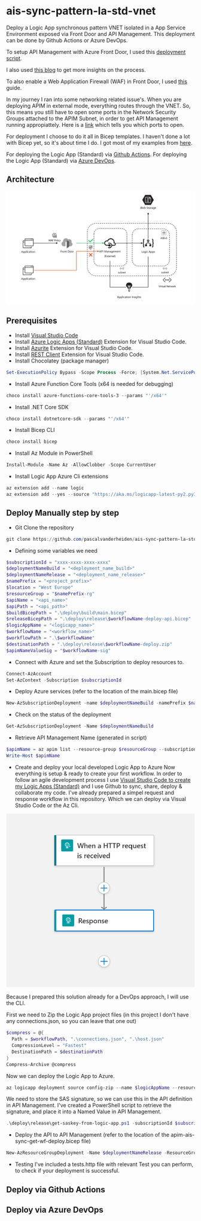 # ais-sync-pattern-la-std-vnet

Deploy a Logic App synchronous pattern VNET isolated in a App Service Environment exposed via Front Door and API Management. This deployment can be done by Github Actions or Azure DevOps.

To setup API Management with Azure Front Door, I used this [deployment script](https://github.com/Azure/azure-quickstart-templates/tree/master/quickstarts/microsoft.network/front-door-api-management).

I also used [this blog](https://techcommunity.microsoft.com/t5/azure-paas-blog/integrate-azure-front-door-with-azure-api-management/ba-p/2654925) to get more insights on the process.

To also enable a Web Application Firewall (WAF) in Front Door, I used [this](https://docs.microsoft.com/en-us/azure/web-application-firewall/afds/waf-front-door-create-portal) guide.

In my journey I ran into some networking related issue's. When you are deploying APIM in external mode, everything routes through the VNET. So, this means you still have to open some ports in the Network Security Groups attached to the APIM Subnet, in order to get API Management running appropiattely. Here is a [link](https://docs.microsoft.com/en-us/azure/api-management/api-management-using-with-vnet?tabs=stv2#control-plane-ip-addresses) which tells you which ports to open.

For deployment I choose to do it all in Bicep templates. I haven't done a lot with Bicep yet, so it's about time I do. I got most of my examples from [here](https://github.com/Azure/bicep/tree/main/docs/examples).

For deploying the Logic App (Standard) via [Github Actions](https://github.com/Azure/logicapps/tree/master/github-sample).
For deploying the Logic App (Standard) via [Azure DevOps](https://github.com/Azure/logicapps/tree/master/azure-devops-sample).

## Architecture

![ais-dapr-apim](docs/images/arch.png)

## Prerequisites

* Install [Visual Studio Code](https://code.visualstudio.com/download)
* Install [Azure Logic Apps (Standard)](https://marketplace.visualstudio.com/items?itemName=ms-azuretools.vscode-azurelogicapps) Extension for Visual Studio Code.
* Install [Azurite](https://marketplace.visualstudio.com/items?itemName=Azurite.azurite) Extension for Visual Studio Code.
* Install [REST Client](https://marketplace.visualstudio.com/items?itemName=humao.rest-client) Extension for Visual Studio Code.
* Install Chocolatey (package manager)

```ps1
Set-ExecutionPolicy Bypass -Scope Process -Force; [System.Net.ServicePointManager]::SecurityProtocol = [System.Net.ServicePointManager]::SecurityProtocol -bor 3072; iex ((New-Object System.Net.WebClient).DownloadString('https://community.chocolatey.org/install.ps1'))
```

* Install Azure Function Core Tools (x64 is needed for debugging)

```ps1
choco install azure-functions-core-tools-3 --params "'/x64'"
```

* Install .NET Core SDK

```ps1
choco install dotnetcore-sdk --params "'/x64'"
```

* Install Bicep CLI

```ps1
choco install bicep
```

* Install Az Module in PowerShell

```ps1
Install-Module -Name Az -AllowClobber -Scope CurrentUser
```

* Install Logic App Azure Cli extensions

```ps1
az extension add --name logic
az extension add --yes --source "https://aka.ms/logicapp-latest-py2.py3-none-any.whl"
```

## Deploy Manually step by step

* Git Clone the repository

```ps1
git clone https://github.com/pascalvanderheiden/ais-sync-pattern-la-std-vnet.git
```

* Defining some variables we need

```ps1
$subscriptionId = "xxxx-xxxx-xxxx-xxxx"
$deploymentNameBuild = "<deployment_name_build>"
$deploymentNameRelease = "<deployment_name_release>"
$namePrefix = "<project_prefix>"
$location = "West Europe"
$resourceGroup = "$namePrefix-rg"
$apiName = "<api_name>"
$apiPath = "<api_path>"
$buildBicepPath = ".\deploy\build\main.bicep"
$releaseBicepPath = ".\deploy\release\$workflowName-deploy-api.bicep"
$logicAppName = "<logicapp_name>"
$workflowName = "<workflow_name>"
$workflowPath = ".\$workflowName"
$destinationPath = ".\deploy\release\$workflowName-deploy.zip"
$apimNameValueSig = "$workflowName-sig"
```

* Connect with Azure and set the Subscription to deploy resources to.

```ps1
Connect-AzAccount
Set-AzContext -Subscription $subscriptionId
```

* Deploy Azure services (refer to the location of the main.bicep file)

```ps1
New-AzSubscriptionDeployment -name $deploymentNameBuild -namePrefix $namePrefix -Location $location -TemplateFile $buildBicepPath -AsJob
```

* Check on the status of the deployment

```ps1
Get-AzSubscriptionDeployment -Name $deploymentNameBuild
```

* Retrieve API Management Name (generated in script)

```ps1
$apimName = az apim list --resource-group $resourceGroup --subscription $subscriptionId --query "[].{Name:name}" -o tsv
Write-Host $apimName
```

* Create and deploy your local developed Logic App to Azure
Now everything is setup & ready to create your first workflow. In order to follow an agile development process I use [Visual Studio Code to create my Logic Apps (Standard)](https://docs.microsoft.com/en-us/azure/logic-apps/create-single-tenant-workflows-visual-studio-code) and I use Github to sync, share, deploy & collaborate my code.
I've already prepared a simpel request and response workflow in this repository. Which we can deploy via Visual Studio Code or the Az Cli. 

![ais-dapr-apim](docs/images/logic-app-designer.png)

Because I prepared this solution already for a DevOps approach, I will use the CLI.

First we need to Zip the Logic App project files (in this project I don't have any connections.json, so you can leave that one out)

```ps1
$compress = @{
  Path = $workflowPath, ".\connections.json", ".\host.json"
  CompressionLevel = "Fastest"
  DestinationPath = $destinationPath
}
Compress-Archive @compress
```

Now we can deploy the Logic App to Azure.

```ps1
az logicapp deployment source config-zip --name $logicAppName --resource-group $resourceGroup --subscription $subscriptionId --src $destinationPath
```

We need to store the SAS signature, so we can use this in the API definition in API Management. I've created a PowerShell script to retrieve the signature, and place it into a Named Value in API Management.

```ps1
.\deploy\release\get-saskey-from-logic-app.ps1 -subscriptionId $subscriptionId -resourceGroup $resourceGroup -logicAppName $logicAppName -workflowName $workflowName -apimName $apimName -apimNamedValueSig $apimNameValueSig
```

* Deploy the API to API Management (refer to the location of the apim-ais-sync-get-wf-deploy.bicep file)

```ps1
New-AzResourceGroupDeployment -Name $deploymentNameRelease -ResourceGroupName $resourceGroup -apimName $apimName -logicAppName $logicAppName -workflowName $workflowName -workflowSigNamedValue $apimNameValueSig -apiName $apiName -apiPath $apiName -TemplateFile $releaseBicepPath -AsJob
```

* Testing
I've included a tests.http file with relevant Test you can perform, to check if your deployment is successful.

## Deploy via Github Actions

## Deploy via Azure DevOps
